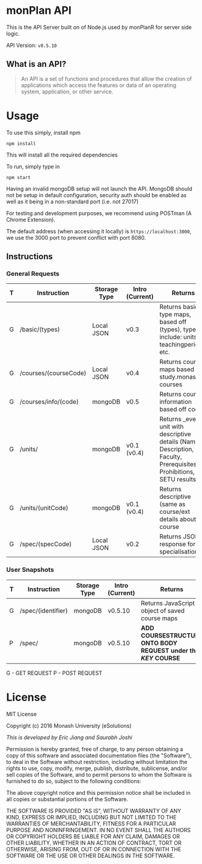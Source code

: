 # monPlan API
This is the API Server built on of Node.js used by monPlanR for server side logic.

API Version: `v0.5.10`

## What is an API?
> An API is a set of functions and procedures that allow the creation of applications which access the features or data of an operating system, application, or other service.

# Usage
To use this simply, install npm
```
npm install
```
This will install all the required dependencies

To run, simply type in
```
npm start
```
Having an invalid mongoDB setup will not launch the API. MongoDB should not be setup in default configuration, security auth should be enabled as well as it being in a
non-standard port (i.e. not 27017)

For testing and development purposes, we recommend using POSTman (A Chrome Extension).

The default address (when accessing it locally) is `https://localhost:3000`, we use the 3000 port to prevent conflict with port 8080.

## Instructions

### General Requests

|T| Instruction            | Storage Type    | Intro (Current) | Returns                                                                                                                 |
|-|------------------------|-----------------|-----------------|-------------------------------------------------------------------------------------------------------------------------|
|G| /basic/(types)         | Local JSON      | v0.3            | Returns basic type maps, based off (types), types include: units, teachingperiods, etc.                                 |
|G| /courses/(courseCode)  | Local JSON      | v0.4            | Returns course maps based off study.monash courses                                                                      |
|G| /courses/info/(code)   | mongoDB         | v0.5            | Returns course information based off code                                                                               |
|G| /units/                | mongoDB         | v0.1 (v0.4)     | Returns _every unit with descriptive details (Name, Description, Faculty, Prerequisites, Prohibitions, SETU results)    |
|G| /units/(unitCode)      | mongoDB         | v0.1 (v0.4)     | Returns descriptive (same as course/ext details about the course                                                        |
|G| /spec/(specCode)       | Local JSON      | v0.2            | Returns JSON response for specialisations                                                                               |

### User Snapshots
|T| Instruction            | Storage Type    | Intro (Current) | Returns                                                                                                                 |
|-|------------------------|-----------------|-----------------|-------------------------------------------------------------------------------------------------------------------------|
|G| /spec/(identifier)     | mongoDB         | v0.5.10         | Returns JavaScript object of saved course maps                                                                          |
|P| /spec/                 | mongoDB         | v0.5.10         | **ADD COURSESTRUCTURE ONTO BODY REQUEST under the _KEY_ COURSE**                                                        |

G - GET REQUEST
P - POST REQUEST

# License
MIT License

Copyright (c) 2016 Monash University (eSolutions)

_This is developed by Eric Jiang and Saurabh Joshi_

Permission is hereby granted, free of charge, to any person obtaining a copy
of this software and associated documentation files (the "Software"), to deal
in the Software without restriction, including without limitation the rights
to use, copy, modify, merge, publish, distribute, sublicense, and/or sell
copies of the Software, and to permit persons to whom the Software is
furnished to do so, subject to the following conditions:

The above copyright notice and this permission notice shall be included in all
copies or substantial portions of the Software.

THE SOFTWARE IS PROVIDED "AS IS", WITHOUT WARRANTY OF ANY KIND, EXPRESS OR
IMPLIED, INCLUDING BUT NOT LIMITED TO THE WARRANTIES OF MERCHANTABILITY,
FITNESS FOR A PARTICULAR PURPOSE AND NONINFRINGEMENT. IN NO EVENT SHALL THE
AUTHORS OR COPYRIGHT HOLDERS BE LIABLE FOR ANY CLAIM, DAMAGES OR OTHER
LIABILITY, WHETHER IN AN ACTION OF CONTRACT, TORT OR OTHERWISE, ARISING FROM,
OUT OF OR IN CONNECTION WITH THE SOFTWARE OR THE USE OR OTHER DEALINGS IN THE
SOFTWARE.
